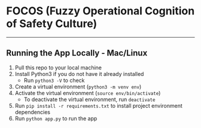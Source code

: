 # FOCOS (Fuzzy Operational Cognition of Safety Culture)
---
## Running the App Locally - Mac/Linux
1. Pull this repo to your local machine
2. Install Python3 if you do not have it already installed
    - Run ```python3 -V``` to check 
3. Create a virtual environment (```python3 -m venv env```)
4. Activate the virtual environment (```source env/bin/activate```)
    - To deactivate the virtual environment, run ```deactivate ``` 
5. Run ```pip install -r requirements.txt``` to install project environment dependencies
6. Run ```python app.py``` to run the app